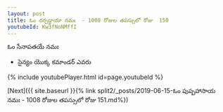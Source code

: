 ```yaml
---
layout: post
title: ఓం దర్పడ్డాయా నమః  - 1008 రోజుల తపస్సులో రోజు  150
youtubeId: Kw3fNoNMffI
---
```

 
 
 ఓం సేనాపతయే నమః  
 
 -  సైన్యం యొక్క కమాండర్ ఎవరు 
 
  
 
  
 
 
 
 
 
 


{% include youtubePlayer.html id=page.youtubeId %}
 
[Next]({{ site.baseurl }}{% link  split2/_posts/2019-06-15-ఓం పుష్పహాసాయ నమః  - 1008 రోజుల తపస్సులో రోజు  151.md%})
 
